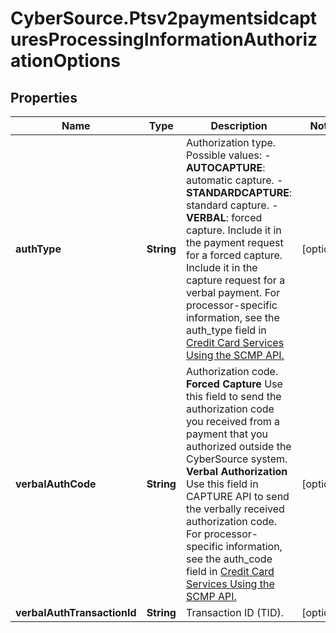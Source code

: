 # CyberSource.Ptsv2paymentsidcapturesProcessingInformationAuthorizationOptions

## Properties
Name | Type | Description | Notes
------------ | ------------- | ------------- | -------------
**authType** | **String** | Authorization type. Possible values:   - **AUTOCAPTURE**: automatic capture.  - **STANDARDCAPTURE**: standard capture.  - **VERBAL**: forced capture. Include it in the payment request for a forced capture. Include it in the capture  request for a verbal payment.  For processor-specific information, see the auth_type field in [Credit Card Services Using the SCMP API.](http://apps.cybersource.com/library/documentation/dev_guides/CC_Svcs_SCMP_API/html)  | [optional] 
**verbalAuthCode** | **String** | Authorization code.  **Forced Capture**  Use this field to send the authorization code you received from a payment that you authorized outside the CyberSource system.  **Verbal Authorization**  Use this field in CAPTURE API to send the verbally received authorization code.  For processor-specific information, see the auth_code field in [Credit Card Services Using the SCMP API.](http://apps.cybersource.com/library/documentation/dev_guides/CC_Svcs_SCMP_API/html)  | [optional] 
**verbalAuthTransactionId** | **String** | Transaction ID (TID). | [optional] 


